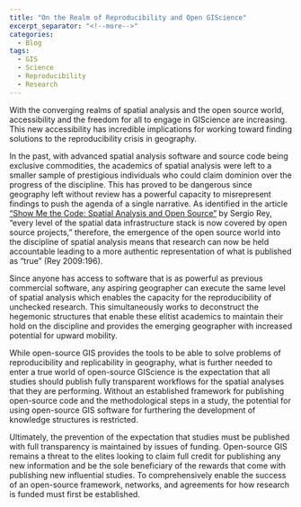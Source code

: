 ```yaml
---
title: "On the Realm of Reproducibility and Open GIScience"
excerpt_separator: "<!--more-->"
categories:
  - Blog
tags: 
  - GIS
  - Science
  - Reproducibility 
  - Research
---
```


With the converging realms of spatial analysis and the open source world, accessibility and the freedom for all to engage in GIScience are increasing. This new accessibility has incredible implications for working toward finding solutions to the reproducibility crisis in geography. 

In the past, with advanced spatial analysis software and source code being exclusive commodities, the academics of spatial analysis were left to a smaller sample of prestigious individuals who could claim dominion over the progress of the discipline. This has proved to be dangerous since geography left without review has a powerful capacity to misrepresent findings to push the agenda of a single narrative. As identified in the article [“Show Me the Code: Spatial Analysis and Open Source”](https://doi.org/10.1007/s10109-009-0086-8) by Sergio Rey, “every level of the spatial data infrastructure stack is now covered by open source projects,” therefore, the emergence of the open source world into the discipline of spatial analysis means that research can now be held accountable leading to a more authentic representation of what is published as “true” (Rey 2009:196). 

Since anyone has access to software that is as powerful as previous commercial software, any aspiring geographer can execute the same level of spatial analysis which enables the capacity for the reproducibility of unchecked research. This simultaneously works to deconstruct the hegemonic structures that enable these elitist academics to maintain their hold on the discipline and provides the emerging geographer with increased potential for upward mobility.

While open-source GIS provides the tools to be able to solve problems of reproducibility and replicability in geography, what is further needed to enter a true world of open-source GIScience is the expectation that all studies should publish fully transparent workflows for the spatial analyses that they are performing. Without an established framework for publishing open-source code and the methodological steps in a study, the potential for using open-source GIS software for furthering the development of knowledge structures is restricted. 

Ultimately, the prevention of the expectation that studies must be published with full transparency is maintained by issues of funding. Open-source GIS remains a threat to the elites looking to claim full credit for publishing any new information and be the sole beneficiary of the rewards that come with publishing new influential studies. To comprehensively enable the success of an open-source framework, networks, and agreements for how research is funded must first be established.
